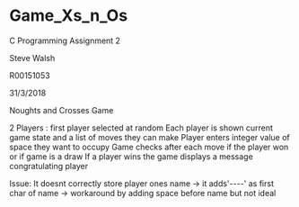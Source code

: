 # Game_Xs_n_Os

  C Programming Assignment 2
 
  Steve Walsh
 
  R00151053
 
  31/3/2018
 
  Noughts and Crosses Game
 
  2 Players : first player selected at random
  Each player is shown current game state and a list of moves they can make
  Player enters integer value of space they want to occupy
  Game checks after each move if the player won or if game is a draw
  If a player wins the game displays a message congratulating player
  
  
  
  Issue: It doesnt correctly store player ones name
             -> it adds'----' as first char of name
             -> workaround by adding space before name but not ideal
 
